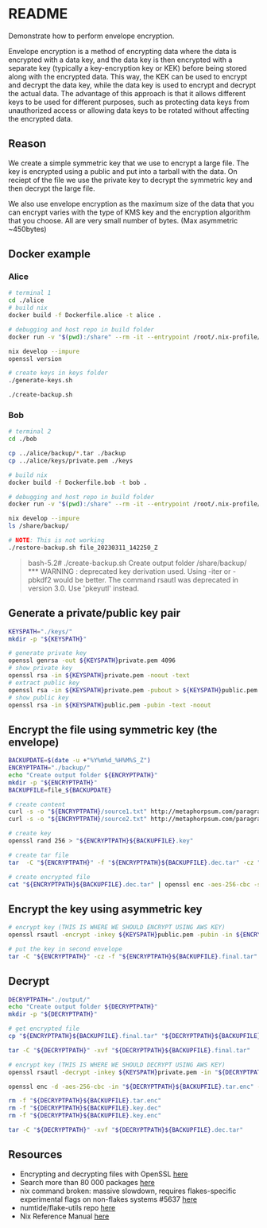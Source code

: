 # README

Demonstrate how to perform envelope encryption.  

Envelope encryption is a method of encrypting data where the data is encrypted with a data key, and the data key is then encrypted with a separate key (typically a key-encryption key or KEK) before being stored along with the encrypted data. This way, the KEK can be used to encrypt and decrypt the data key, while the data key is used to encrypt and decrypt the actual data. The advantage of this approach is that it allows different keys to be used for different purposes, such as protecting data keys from unauthorized access or allowing data keys to be rotated without affecting the encrypted data.  

## Reason

We create a simple symmetric key that we use to encrypt a large file.  The key is encrypted using a public and put into a tarball with the data.  On reciept of the file we use the private key to decrypt the symmetric key and then decrypt the large file.  

We also use envelope encryption as the maximum size of the data that you can encrypt varies with the type of KMS key and the encryption algorithm that you choose.  All are very small number of bytes.  (Max asymmetric ~450bytes)  

## Docker example

### Alice

```sh
# terminal 1
cd ./alice
# build nix
docker build -f Dockerfile.alice -t alice .

# debugging and host repo in build folder
docker run -v "$(pwd):/share" --rm -it --entrypoint /root/.nix-profile/bin/bash alice 

nix develop --impure
openssl version

# create keys in keys folder
./generate-keys.sh 

./create-backup.sh
```

### Bob

```sh
# terminal 2
cd ./bob

cp ../alice/backup/*.tar ./backup
cp ../alice/keys/private.pem ./keys

# build nix
docker build -f Dockerfile.bob -t bob .

# debugging and host repo in build folder
docker run -v "$(pwd):/share" --rm -it --entrypoint /root/.nix-profile/bin/bash bob 

nix develop --impure
ls /share/backup/

# NOTE: This is not working
./restore-backup.sh file_20230311_142250_Z
```

> bash-5.2# ./create-backup.sh
> Create output folder /share/backup/
> *** WARNING : deprecated key derivation used.
> Using -iter or -pbkdf2 would be better.
> The command rsautl was deprecated in version 3.0. Use 'pkeyutl' instead.

## Generate a private/public key pair

```sh
KEYSPATH="./keys/"
mkdir -p "${KEYSPATH}"

# generate private key
openssl genrsa -out ${KEYSPATH}private.pem 4096
# show private key
openssl rsa -in ${KEYSPATH}private.pem -noout -text
# extract public key
openssl rsa -in ${KEYSPATH}private.pem -pubout > ${KEYSPATH}public.pem
# show public key
openssl rsa -in ${KEYSPATH}public.pem -pubin -text -noout
```

## Encrypt the file using symmetric key (the envelope)

```sh
BACKUPDATE=$(date -u +"%Y%m%d_%H%M%S_Z")
ENCRYPTPATH="./backup/"
echo "Create output folder ${ENCRYPTPATH}"
mkdir -p "${ENCRYPTPATH}"
BACKUPFILE=file_${BACKUPDATE}

# create content
curl -s -o "${ENCRYPTPATH}/source1.txt" http://metaphorpsum.com/paragraphs/2  
curl -s -o "${ENCRYPTPATH}/source2.txt" http://metaphorpsum.com/paragraphs/5  

# create key
openssl rand 256 > "${ENCRYPTPATH}${BACKUPFILE}.key"

# create tar file
tar  -C "${ENCRYPTPATH}" -f "${ENCRYPTPATH}${BACKUPFILE}.dec.tar" -cz "source1.txt" "source2.txt"  

# create encrypted file
cat "${ENCRYPTPATH}${BACKUPFILE}.dec.tar" | openssl enc -aes-256-cbc -salt -out "${ENCRYPTPATH}${BACKUPFILE}.tar.enc" -pass "file:${ENCRYPTPATH}${BACKUPFILE}.key" -md sha256  
```

## Encrypt the key using asymmetric key

```sh
# encrypt key (THIS IS WHERE WE SHOULD ENCRYPT USING AWS KEY)
openssl rsautl -encrypt -inkey ${KEYSPATH}public.pem -pubin -in ${ENCRYPTPATH}${BACKUPFILE}.key -out "${ENCRYPTPATH}${BACKUPFILE}.key.enc"

# put the key in second envelope
tar -C "${ENCRYPTPATH}" -cz -f "${ENCRYPTPATH}${BACKUPFILE}.final.tar" "${BACKUPFILE}.tar.enc" "${BACKUPFILE}.key.enc" 
```

## Decrypt

```sh
DECRYPTPATH="./output/"
echo "Create output folder ${DECRYPTPATH}"
mkdir -p "${DECRYPTPATH}"

# get encrypted file
cp "${ENCRYPTPATH}${BACKUPFILE}.final.tar" "${DECRYPTPATH}${BACKUPFILE}.final.tar"

tar -C "${DECRYPTPATH}" -xvf "${DECRYPTPATH}${BACKUPFILE}.final.tar" 

# encrypt key (THIS IS WHERE WE SHOULD DECRYPT USING AWS KEY)
openssl rsautl -decrypt -inkey ${KEYSPATH}private.pem -in "${DECRYPTPATH}${BACKUPFILE}.key.enc" > "${DECRYPTPATH}${BACKUPFILE}.key.dec"

openssl enc -d -aes-256-cbc -in "${DECRYPTPATH}${BACKUPFILE}.tar.enc" -pass "file:${DECRYPTPATH}${BACKUPFILE}.key.dec" -md sha256 > "${DECRYPTPATH}${BACKUPFILE}.dec.tar"

rm -f "${DECRYPTPATH}${BACKUPFILE}.tar.enc"
rm -f "${DECRYPTPATH}${BACKUPFILE}.key.dec"
rm -f "${DECRYPTPATH}${BACKUPFILE}.key.enc"

tar -C "${DECRYPTPATH}" -xvf "${DECRYPTPATH}${BACKUPFILE}.dec.tar"
```

## Resources

* Encrypting and decrypting files with OpenSSL [here](https://opensource.com/article/21/4/encryption-decryption-openssl)  
* Search more than 80 000 packages [here](https://search.nixos.org/)
* nix command broken: massive slowdown, requires flakes-specific experimental flags on non-flakes systems #5637 [here](https://github.com/NixOS/nix/issues/5637)
* numtide/flake-utils repo [here](https://github.com/numtide/flake-utils)
* Nix Reference Manual [here](https://nixos.org/manual/nix/unstable/command-ref/new-cli/nix3-develop.html)  
